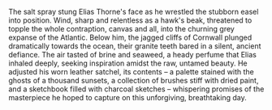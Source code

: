 The salt spray stung Elias Thorne's face as he wrestled the stubborn easel into position.  Wind, sharp and relentless as a hawk's beak, threatened to topple the whole contraption, canvas and all, into the churning grey expanse of the Atlantic.  Below him, the jagged cliffs of Cornwall plunged dramatically towards the ocean, their granite teeth bared in a silent, ancient defiance.  The air tasted of brine and seaweed, a heady perfume that Elias inhaled deeply, seeking inspiration amidst the raw, untamed beauty.  He adjusted his worn leather satchel, its contents – a palette stained with the ghosts of a thousand sunsets, a collection of brushes stiff with dried paint, and a sketchbook filled with charcoal sketches – whispering promises of the masterpiece he hoped to capture on this unforgiving, breathtaking day.
